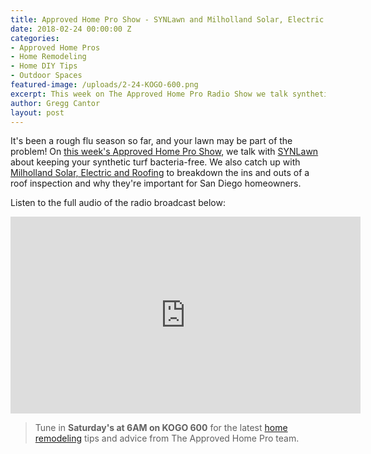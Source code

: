 ```yaml
---
title: Approved Home Pro Show - SYNLawn and Milholland Solar, Electric and Roofing
date: 2018-02-24 00:00:00 Z
categories:
- Approved Home Pros
- Home Remodeling
- Home DIY Tips
- Outdoor Spaces
featured-image: /uploads/2-24-KOGO-600.png
excerpt: This week on The Approved Home Pro Radio Show we talk synthetic lawns with SYNLawn and roof inspections with Milholland Solar, Electric and Roofing.
author: Gregg Cantor
layout: post
---
```


It's been a rough flu season so far, and your lawn may be part of the problem! On [this week's Approved Home Pro Show](https://www.sandiegoapprovedhomepros.com/blog/approved-home-radio-show-synlawn-milholland-solar-electric-roofing/), we talk with [SYNLawn](https://www.synlawn.com/) about keeping your synthetic turf bacteria-free. We also catch up with [Milholland Solar, Electric and Roofing](https://milhollandelectric.com/) to breakdown the ins and outs of a roof inspection and why they're important for San Diego homeowners.

Listen to the full audio of the radio broadcast below:

<div class="flex-video">
  <iframe width="560" height="315" src="https://www.youtube.com/embed/SGBUv_qOuXk?rel=0&amp;showinfo=0" frameborder="0" allowfullscreen></iframe>
</div>

> Tune in **Saturday's at 6AM on KOGO 600** for the latest [home remodeling](/san-diego-home-remodel-services) tips and advice from The Approved Home Pro team.
